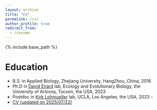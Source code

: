 ```yaml
---
layout: archive
title: "CV"
permalink: /cv/
author_profile: true
redirect_from:
  - /resume
---
```


{% include base_path %}

Education
======
* B.S. in Applied Biology, Zhejiang University, HangZhou, China, 2016
* Ph.D in [David Enard](https://enardlab.com/) lab, Ecology and Evolutionary Biology, the University of Arizona, Tucson, the USA, 2023
* Postdoc in [Kirk Lohmueller](https://lohmueller.eeb.ucla.edu/) lab, UCLA, Los Angeles, the USA, 2023 -
* [CV (updated on 2025/07/22)](/files/ChenluDi_CV_250722_link.pdf)
